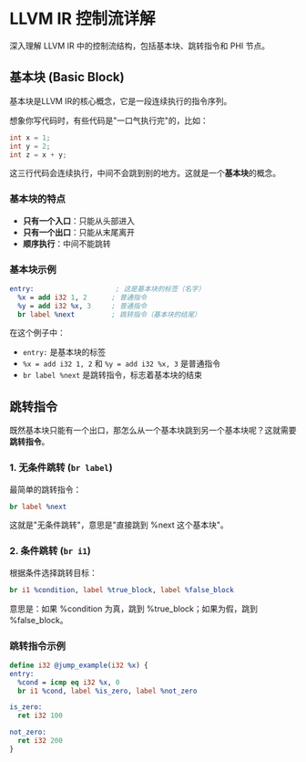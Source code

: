 # LLVM IR 控制流详解

深入理解 LLVM IR 中的控制流结构，包括基本块、跳转指令和 PHI 节点。

## 基本块 (Basic Block)

基本块是LLVM IR的核心概念，它是一段连续执行的指令序列。

想象你写代码时，有些代码是"一口气执行完"的，比如：
```c
int x = 1;
int y = 2;
int z = x + y;
```

这三行代码会连续执行，中间不会跳到别的地方。这就是一个**基本块**的概念。

### 基本块的特点
- **只有一个入口**：只能从头部进入
- **只有一个出口**：只能从末尾离开  
- **顺序执行**：中间不能跳转

### 基本块示例

```llvm
entry:                    ; 这是基本块的标签（名字）
  %x = add i32 1, 2      ; 普通指令
  %y = add i32 %x, 3     ; 普通指令
  br label %next         ; 跳转指令（基本块的结尾）
```

在这个例子中：
- `entry:` 是基本块的标签
- `%x = add i32 1, 2` 和 `%y = add i32 %x, 3` 是普通指令
- `br label %next` 是跳转指令，标志着基本块的结束

## 跳转指令

既然基本块只能有一个出口，那怎么从一个基本块跳到另一个基本块呢？这就需要**跳转指令**。

### 1. 无条件跳转 (`br label`)

最简单的跳转指令：
```llvm
br label %next
```

这就是"无条件跳转"，意思是"直接跳到 %next 这个基本块"。

### 2. 条件跳转 (`br i1`)

根据条件选择跳转目标：
```llvm
br i1 %condition, label %true_block, label %false_block
```

意思是：如果 %condition 为真，跳到 %true_block；如果为假，跳到 %false_block。

### 跳转指令示例

```llvm
define i32 @jump_example(i32 %x) {
entry:
  %cond = icmp eq i32 %x, 0
  br i1 %cond, label %is_zero, label %not_zero

is_zero:
  ret i32 100

not_zero:
  ret i32 200
}